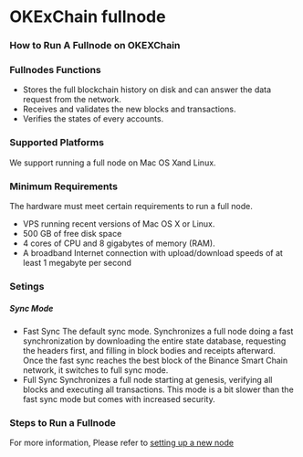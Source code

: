 # OKExChain fullnode
### How to Run A Fullnode on OKEXChain
### Fullnodes Functions
- Stores the full blockchain history on disk and can answer the data request from the network.
- Receives and validates the new blocks and transactions.
- Verifies the states of every accounts.
### Supported Platforms
We support running a full node on Mac OS Xand Linux.
### Minimum Requirements
The hardware must meet certain requirements to run a full node.
- VPS running recent versions of Mac OS X or Linux.
- 500 GB of free disk space
- 4 cores of CPU and 8 gigabytes of memory (RAM).
- A broadband Internet connection with upload/download speeds of at least 1 megabyte per second
### Setings
##### Sync Mode
- Fast Sync
The default sync mode. Synchronizes a full node doing a fast synchronization by downloading the entire state database, requesting the headers first, and filling in block bodies and receipts afterward. Once the fast sync reaches the best block of the Binance Smart Chain network, it switches to full sync mode.
- Full Sync
Synchronizes a full node starting at genesis, verifying all blocks and executing all transactions. This mode is a bit slower than the fast sync mode but comes with increased security.
### Steps to Run a Fullnode
For more information, Please refer to [setting up a new node](https://okexchain-docs.readthedocs.io/en/add-evm-doc/getting-start/join-okexchain-testnet.html#setting-up-a-new-node)